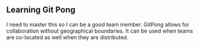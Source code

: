 ## Learning Git Pong 
I need to master this so I can be a good team member. GitPong allows for collaboration without geographical boundaries. It can be used when teams are co-located as well when they are distributed.